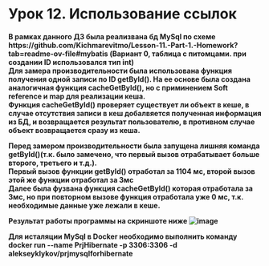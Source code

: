 <h1>Урок 12. Использование ссылок</h1>

<h4>
В рамках данного ДЗ была реализвана бд MySql по схеме https://github.com/Kichmarevitmo/Lesson-11.-Part-1.-Homework?tab=readme-ov-file#mybatis (Вариант 0, таблица с питомцами. при создании ID использовался тип int)<br>
Для замера производительности была использована функция получения одной записи по ID getById(). На ее основе была создана аналогичная функция cacheGetById(), но с приминением Soft reference и map для реализации кеша.<br>
Функция cacheGetById() проверяет существует ли объект в кеше, в случае отсутствия записи в кеш добалвяется полученная информация из БД, и возвращается результат пользователю, в противном случае объект возвращается сразу из кеша.<br>

Перед замером производительности была запущена лишняя команда getById()(т.к. было замечено, что первый вызов отрабатывает больше второго, третьего и т.д.).<br>
Первый вызов функции getById() отработал за 1104 мс, второй вызов этой же функции отработал за 3мс<br>
Далее была фузвана функция cacheGetById() которая отработала за 3мс, но при повторном вызове функция отработала уже 0 мс, т.к. необходимые данные уже лежали в кеше.<br>

Результат работы программы на скриншоте ниже 
![image](https://github.com/user-attachments/assets/1c6344d6-5ffa-4371-b74c-ddf9066f01aa)


Для исталяции MySql в Docker необходимо выполнить команду docker run --name PrjHibernate -p 3306:3306 -d alekseyklykov/prjmysqlforhibernate

</h4>
